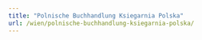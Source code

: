 ```yaml
---
title: "Polnische Buchhandlung Ksiegarnia Polska"
url: /wien/polnische-buchhandlung-ksiegarnia-polska/
---
```

